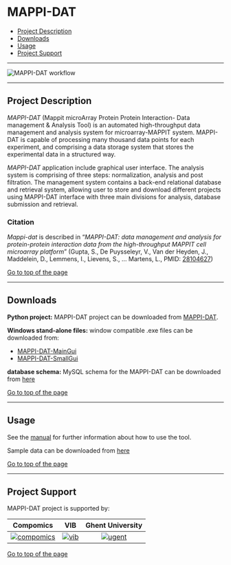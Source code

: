 # MAPPI-DAT

 * [Project Description](#project-description)
 * [Downloads](#downloads)
 * [Usage](#usage)
 * [Project Support](#project-support)

----

![MAPPI-DAT workflow](http://genesis.ugent.be/uvpublicdata/MAPPI-DAT/mappi-dat_schem.png)

----

## Project Description

*MAPPI-DAT* (Mappit microArray Protein Protein Interaction- Data management & Analysis Tool) is an automated high-throughput data management and analysis system for microarray-MAPPIT system. MAPPI-DAT is capable of processing many thousand data points for each experiment, and comprising a data storage system that stores the experimental data in a structured way. 

*MAPPI-DAT* application include graphical user interface. The analysis system is comprising of three steps: normalization, analysis and post filtration. The management system contains a back-end relational database and retrieval system, allowing user to store and download different projects using MAPPI-DAT interface with three main divisions for analysis, database submission and retrieval.

### Citation
*Mappi-dat* is described in “*MAPPI-DAT: data management and analysis for protein-protein interaction data from the high-throughput MAPPIT cell microarray platform*” (Gupta, S., De Puysseleyr, V., Van der Heyden, J., Maddelein, D., Lemmens, I., Lievens, S., … Martens, L., PMID: [28104627](http://www.ncbi.nlm.nih.gov/pubmed/28104627))


[Go to top of the page](#mappi-dat)

----

## Downloads

**Python project:**
MAPPI-DAT project can be downloaded from <a href="http://genesis.ugent.be/uvpublicdata/MAPPI-DAT/MAPPI-DAT.zip" onclick="trackOutboundLink('usage','download','mappidat','http://genesis.ugent.be/uvpublicdata/MAPPI-DAT/MAPPI-DAT.zip'); return false;">MAPPI-DAT</a>.

**Windows stand-alone files:**
window compatible .exe files can be downloaded from:

  * <a href="http://genesis.ugent.be/uvpublicdata/MAPPI-DAT/MAPPI-DAT-MainGui.zip" onclick="trackOutboundLink('usage','download','mappidat','http://genesis.ugent.be/uvpublicdata/MAPPI-DAT/MAPPI-DAT-MainGui.zip'); return false;">MAPPI-DAT-MainGui</a>
  * <a href="http://genesis.ugent.be/uvpublicdata/MAPPI-DAT/MAPPI-DAT-SmallGui.zip" onclick="trackOutboundLink('usage','download','mappidat','http://genesis.ugent.be/uvpublicdata/MAPPI-DAT/MAPPI-DAT-SmallGui.zip'); return false;">MAPPI-DAT-SmallGui</a>

**database schema:**
MySQL schema for the MAPPI-DAT can be downloaded from [here](http://genesis.ugent.be/uvpublicdata/MAPPI-DAT/Mappi_datScript.sql)

[Go to top of the page](#mappi-dat)

----

## Usage
See the [manual](http://genesis.ugent.be/uvpublicdata/MAPPI-DAT/UserManual.pdf) for further information about how to use the tool.

Sample data can be downloaded from [here](http://genesis.ugent.be/uvpublicdata/MAPPI-DAT/SampleData.zip)

[Go to top of the page](#mappi-dat)

----

## Project Support

MAPPI-DAT project is supported by:

| Compomics | VIB | Ghent University|
|:--:|:--:|:--:|
| [![compomics](http://genesis.ugent.be/uvpublicdata/image/compomics.png)](http://www.compomics.com) | [![vib](http://genesis.ugent.be/uvpublicdata/image/vib.png)](http://www.vib.be) | [![ugent](http://genesis.ugent.be/uvpublicdata/image/ugent.png)](http://www.ugent.be/en) |

[Go to top of the page](#mappi-dat)


